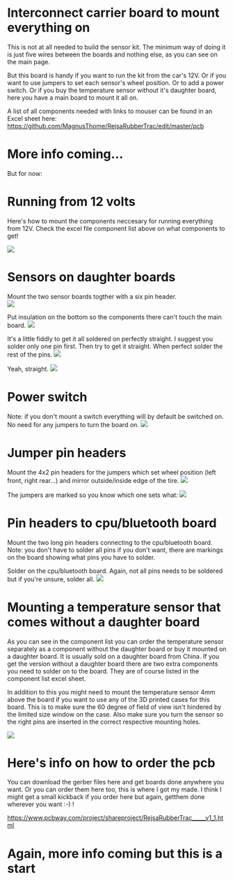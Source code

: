 # Interconnect carrier board to mount everything on

This is not at all needed to build the sensor kit. The minimum way of doing it is just five wires between the boards and nothing else, as you can see on the main page. 

But this board is handy if you want to run the kit from the car's 12V. Or if you want to use jumpers to set each sensor's wheel position. Or to add a power switch. Or if you buy the temperature sensor without it's daughter board, here you have a main board to mount it all on.

A list of all components needed with links to mouser can be found in an Excel sheet here:
https://github.com/MagnusThome/RejsaRubberTrac/edit/master/pcb

# More info coming...

But for now:

# Running from 12 volts

Here's how to mount the components neccesary for running everything from 12V. Check the excel file component list above on what components to get!

<img src="images/12V mounting.jpg">

# Sensors on daughter boards

Mount the two sensor boards togther with a six pin header.  
<img src="images/daughterboards/00.jpg">

Put insulation on the bottom so the components there can't touch the main board.
<img src="images/daughterboards/01.jpg">

It's a little fiddly to get it all soldered on perfectly straight. I suggest you solder only one pin first. Then try to get it straight. When perfect solder the rest of the pins.
<img src="images/daughterboards/02.jpg">

Yeah, straight.
<img src="images/daughterboards/03.jpg">

# Power switch 

Note: if you don't mount a switch everything will by default be switched on. No need for any jumpers to turn the board on.
<img src="images/daughterboards/04.jpg">

# Jumper pin headers

Mount the 4x2 pin headers for the jumpers which set wheel position (left front, right rear...) and mirror outside/inside edge of the tire.
<img src="images/daughterboards/05.jpg">

The jumpers are marked so you know which one sets what:
<img src="images/jumpersettings.jpg">

# Pin headers to cpu/bluetooth board

Mount the two long pin headers connecting to the cpu/bluetooth board. Note: you don't have to solder all pins if you don't want, there are markings on the board showing what pins you have to solder.

Solder on the cpu/bluetooth board. Again, not all pins needs to be soldered but if you're unsure, solder all.
<img src="images/daughterboards/06.jpg">

# Mounting a temperature sensor that comes __without__ a daughter board

As you can see in the component list you can order the temperature sensor separately as a component without the daughter board or buy it mounted on a daughter board. It is usually sold on a daughter board from China. If you get the version without a daughter board there are two extra components you need to solder on to the board. They are of course listed in the component list excel sheet.

In addition to this you might need to mount the temperature sensor 4mm above the board if you want to use any of the 3D printed cases for this board. This is to make sure the 60 degree of field of view isn't hindered by the limited size window on the case. Also make sure you turn the sensor so the right pins are inserted in the correct respective mounting holes.

<img src="images/separate%20temp%20sensor.jpg">

# Here's info on how to order the pcb

You can download the gerber files here and get boards done anywhere you want. Or you can order them here too, this is where I got my made. I think I might get a small kickback if you order here but again, getthem done wherever you want :-) !

https://www.pcbway.com/project/shareproject/RejsaRubberTrac_____v1_1.html

# Again, more info coming but this is a start
